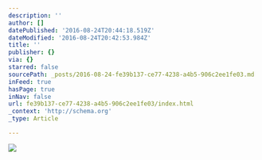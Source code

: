 ```yaml
---
description: ''
author: []
datePublished: '2016-08-24T20:44:18.519Z'
dateModified: '2016-08-24T20:42:53.984Z'
title: ''
publisher: {}
via: {}
starred: false
sourcePath: _posts/2016-08-24-fe39b137-ce77-4238-a4b5-906c2ee1fe03.md
inFeed: true
hasPage: true
inNav: false
url: fe39b137-ce77-4238-a4b5-906c2ee1fe03/index.html
_context: 'http://schema.org'
_type: Article

---
```

![](https://the-grid-user-content.s3-us-west-2.amazonaws.com/2ca9cea8-7676-476d-abfe-2b258db8f1cb.jpg)